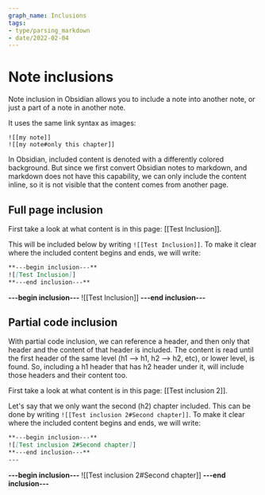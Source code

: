 ```yaml
---
graph_name: Inclusions
tags:
- type/parsing_markdown
- date/2022-02-04
---
```


# Note inclusions
Note inclusion in Obsidian allows you to include a note into another note, or just a part of a note in another note. 

It uses the same link syntax as images:
```
![[my note]]
![[my note#only this chapter]]
```

In Obsidian, included content is denoted with a differently colored background. But since we first convert Obsidian notes to markdown, and markdown does not have this capability, we can only include the content inline, so it is not visible that the content comes from another page.

## Full page inclusion
First take a look at what content is in this page: [[Test Inclusion]]. 

This will be included below by writing 
`![[Test Inclusion]]`. To make it clear where the included content begins and ends, we will write:
``` md
**---begin inclusion---**
![[Test Inclusion]]
**---end inclusion---**
```

**---begin inclusion---**
![[Test Inclusion]]
**---end inclusion---**

## Partial code inclusion
With partial code inclusion, we can reference a header, and then only that header and the content of that header is included. The content is read until the first header of the same level (h1 --> h1, h2 --> h2, etc), or lower level, is found. So, including a h1 header that has h2 header under it, will include those headers and their content too.

First take a look at what content is in this page: [[Test inclusion 2]].

Let's say that we only want the second (h2) chapter included. 
This can be done by writing 
`![[Test inclusion 2#Second chapter]]`. To make it clear where the included content begins and ends, we will write:
``` md
**---begin inclusion---**
![[Test inclusion 2#Second chapter]]
**---end inclusion---**
---
```

**---begin inclusion---**
![[Test inclusion 2#Second chapter]]
**---end inclusion---**

